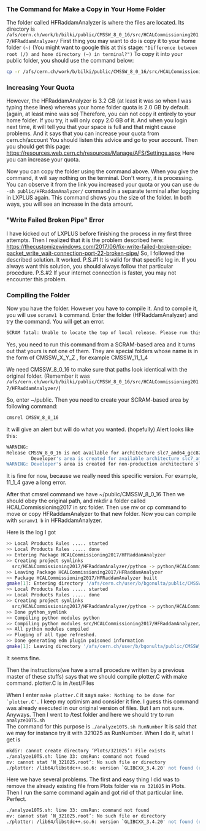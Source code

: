 ### The Command for Make a Copy in Your Home Folder

The folder called HFRaddamAnalyzer is where the files are located. Its directory is `/afs/cern.ch/work/b/bilki/public/CMSSW_8_0_16/src/HCALCommissioning2017/HFRaddamAnalyzer/`
First thing you may want to do is copy it to your home folder `(~)`
(You might want to google this at this stage: `"Difference between root (/) and home directory (~) in terminal?")`
To copy it into your public folder, you should use the command below:
```bash
cp -r /afs/cern.ch/work/b/bilki/public/CMSSW_8_0_16/src/HCALCommissioning2017/HFRaddamAnalyzer/ ~/public
```

### Increasing Your Quota

However, the HFRaddamAnalyzer is 3.2 GB (at least it was so when I was typing these lines) whereas your home folder quota is 2.0 GB by default. (again, at least mine was so) Therefore, you can not copy it entirely to your home folder. If you try, it will only copy 2.0 GB of it. And when you login next time, it will tell you that your space is full and that might cause problems. And it says that you can increase your quota from cern.ch/account 
You should listen this advice and go to your account. Then you should get this page: https://resources.web.cern.ch/resources/Manage/AFS/Settings.aspx
Here you can increase your quota. 

Now you can copy the folder using the command above. When you give the command, it will say nothing on the terminal. Don't worry, it is processing. You can observe it from the link you increased your quota or you can use ``du -sh public/HFRaddamAnalyzer/`` command in a separate terminal after logging in LXPLUS again. This command shows you the size of the folder. In both ways, you will see an increase in the data amount. 

### "Write Failed Broken Pipe" Error

I have kicked out of LXPLUS before finishing the process in my first three attempts. Then I realized that it is the problem described here: https://thecustomizewindows.com/2017/06/fix-write-failed-broken-pipe-packet_write_wait-connection-port-22-broken-pipe/
So, I followed the described solution. It worked. 
P.S.#1  It is valid for that specific log in. If you always want this solution, you should always follow that particular procedure.
P.S.#2  If your internet connection is faster, you may not encounter this problem.

### Compiling the Folder

Now you have the folder. However you have to compile it. And to compile it, you will use `scramv1 b` command. Enter the folder (HFRaddamAnalyzer) and try the command. You will get an error. 

```bash
SCRAM fatal: Unable to locate the top of local release. Please run this command from a SCRAM-based area.
```

Yes, you need to run this command from a SCRAM-based area and it turns out that yours is not one of them. They are special folders whose name is in the form of  CMSSW_X_Y_Z , for example CMSSW_11_1_4

We need CMSSW_8_0_16 to make sure that paths look identical with the original folder. (Remember it was `/afs/cern.ch/work/b/bilki/public/CMSSW_8_0_16/src/HCALCommissioning2017/HFRaddamAnalyzer/`)

So, enter ~/public. Then you need to create your SCRAM-based area by following command: 

```bash
cmsrel CMSSW_8_0_16
```

It will give an alert but will do what you wanted. (hopefully) 
Alert looks like this: 

```bash
WARNING:  
Release CMSSW_8_0_16 is not available for architecture slc7_amd64_gcc820.  
         Developer's area is created for available architecture slc7_amd64_gcc530.  
WARNING: Developer's area is created for non-production architecture slc7_amd64_gcc530. Production architecture for this release is slc6_amd64_gcc530.
```

It is fine for now, because we really need this specific version. For example, 11_1_4 gave a long error. 

After that cmsrel command we have ~/public/CMSSW_8_0_16
Then we should obey the original path, and mkdir a folder called HCALCommissioning2017 in src folder. Then use mv or cp command to move or copy HFRaddamAnalyzer to that new folder. Now you can compile with ``scramv1 b`` in HFRaddamAnalyzer. 

Here is the log I got

```bash
>> Local Products Rules ..... started
>> Local Products Rules ..... done
>> Entering Package HCALCommissioning2017/HFRaddamAnalyzer
>> Creating project symlinks
  src/HCALCommissioning2017/HFRaddamAnalyzer/python -> python/HCALCommissioning2017/HFRaddamAnalyzer
>> Leaving Package HCALCommissioning2017/HFRaddamAnalyzer
>> Package HCALCommissioning2017/HFRaddamAnalyzer built
gmake[1]: Entering directory '/afs/cern.ch/user/b/bgonulta/public/CMSSW_8_0_16'
>> Local Products Rules ..... started
>> Local Products Rules ..... done
>> Creating project symlinks
  src/HCALCommissioning2017/HFRaddamAnalyzer/python -> python/HCALCommissioning2017/HFRaddamAnalyzer
>> Done python_symlink
>> Compiling python modules python
>> Compiling python modules src/HCALCommissioning2017/HFRaddamAnalyzer/python
>> All python modules compiled
>> Pluging of all type refreshed.
>> Done generating edm plugin poisoned information
gmake[1]: Leaving directory '/afs/cern.ch/user/b/bgonulta/public/CMSSW_8_0_16'
```

It seems fine. 

Then the instructions(we have a small procedure written by a previous master of these stuffs) says that we should compile plotter.C with make command. plotter.C is in /test/Files

When I enter ``make plotter.C`` it says ``make: Nothing to be done for `plotter.C'.``
I keep my optimism and consider it fine. I guess this command was already executed in our original version of files. But I am not sure. Anyways. Then I went to /test folder and here we should try to run ``analyze10TS.sh``  
The command for this purpose is ``./analyze10TS.sh RunNumber``
It is said that we may for instance try it with 321025 as RunNumber. When I do it, what I get is

```bash
mkdir: cannot create directory ‘Plots/321025’: File exists
./analyze10TS.sh: line 33: cmsRun: command not found
mv: cannot stat ‘N_321025.root’: No such file or directory
./plotter: /lib64/libstdc++.so.6: version `GLIBCXX_3.4.20' not found (required by ./plotter)
```

Here we have several problems. The first and easy thing I did was to remove the already existing file from Plots folder via ``rm 321025`` in Plots. Then I run the same command again and got rid of that particular line. Perfect.

```bash
./analyze10TS.sh: line 33: cmsRun: command not found
mv: cannot stat ‘N_321025.root’: No such file or directory
./plotter: /lib64/libstdc++.so.6: version `GLIBCXX_3.4.20' not found (required by ./plotter)
```



